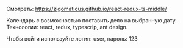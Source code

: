 Смотреть: https://zigomaticus.github.io/react-redux-ts-middle/


Календарь с возможностью поставить дело на выбранную дату. Технологии: react, redux, typescrip, ant design.


Чтобы войти используйте логин: user, пароль: 123 
